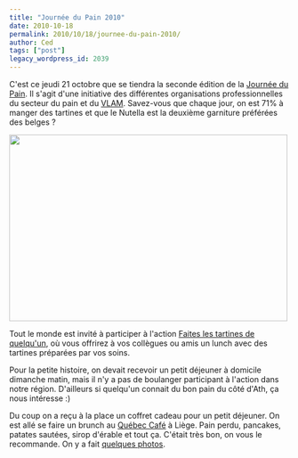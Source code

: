 ```yaml
---
title: "Journée du Pain 2010"
date: 2010-10-18
permalink: 2010/10/18/journee-du-pain-2010/
author: Ced
tags: ["post"]
legacy_wordpress_id: 2039
---
```


C'est ce jeudi 21 octobre que se tiendra la seconde édition de la [Journée du Pain](http://dupainchaquejour.be). Il s'agit d'une initiative des différentes organisations professionnelles du secteur du pain et du [VLAM](http://www.vlam.be/index_fr.phtml). Savez-vous que chaque jour, on est 71% à manger des tartines et que le Nutella est la deuxième garniture préférées des belges&nbsp;?

[<img class="alignnone size-full wp-image-2040" title="pain" src="https://64k.be/wp-content/uploads/2010/10/pain.jpg" alt="" width="500" height="335" />](http://dupainchaquejour.be)

<!-- excerpt -->

Tout le monde est invité à participer à l'action [Faites les tartines de quelqu'un](http://dupainchaquejour.be), où vous offrirez à vos collègues ou amis un lunch avec des tartines préparées par vos soins.

Pour la petite histoire, on devait recevoir un petit déjeuner à domicile dimanche matin, mais il n'y a pas de boulanger participant à l'action dans notre région. D'ailleurs si quelqu'un connait du bon pain du côté d'Ath, ça nous intéresse :)

Du coup on a reçu à la place un coffret cadeau pour un petit déjeuner. On est allé se faire un brunch au [Québec Café](http://www.quebeccafe.be/) à Liège. Pain perdu, pancakes, patates sautées, sirop d'érable et tout ça. C'était très bon, on vous le recommande. On y a fait [quelques photos](http://www.flickr.com/photos/64k/sets/72157625182375106/).
